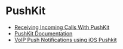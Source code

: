 # PushKit

- [Receiving Incoming Calls With PushKit](https://agostini.tech/2019/06/23/receiving-incoming-calls-with-pushkit/)
- [PushKit Documentation](https://developer.apple.com/documentation/pushkit)
- [VoIP Push Notifications using iOS Pushkit](https://medium.com/ios-expert-series-or-interview-series/voip-push-notifications-using-ios-pushkit-5bc4a8f4d587)
